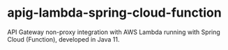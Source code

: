 # apig-lambda-spring-cloud-function
API Gateway non-proxy integration with AWS Lambda running with Spring Cloud (Function), developed in Java 11.
